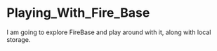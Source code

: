 # Playing_With_Fire_Base
I am going to explore FireBase and play around with it, along with local storage.
